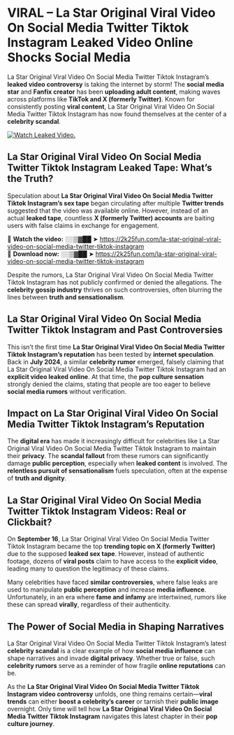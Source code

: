 # VIRAL – La Star Original Viral Video On Social Media Twitter Tiktok Instagram Leaked Video Online Shocks Social Media 

La Star Original Viral Video On Social Media Twitter Tiktok Instagram’s **leaked video controversy** is taking the internet by storm! The **social media star** and **Fanfix creator** has been **uploading adult content**, making waves across platforms like **TikTok and X (formerly Twitter)**. Known for consistently posting **viral content**, La Star Original Viral Video On Social Media Twitter Tiktok Instagram has now found themselves at the center of a **celebrity scandal**.  

[![Watch Leaked Video.](https://miro.medium.com/v2/resize:fit:828/format:webp/1*cilzJN44JGOrTw9NJCrNHA.gif "Watch Leaked Video")](https://2k25fun.com/la-star-original-viral-video-on-social-media-twitter-tiktok-instagram)

## **La Star Original Viral Video On Social Media Twitter Tiktok Instagram Leaked Tape: What’s the Truth?**  
Speculation about **La Star Original Viral Video On Social Media Twitter Tiktok Instagram’s sex tape** began circulating after multiple **Twitter trends** suggested that the video was available online. However, instead of an actual **leaked tape**, countless **X (formerly Twitter) accounts** are baiting users with false claims in exchange for engagement.  

🔹 **Watch the video:** ░░▒▓██ ➤ https://2k25fun.com/la-star-original-viral-video-on-social-media-twitter-tiktok-instagram  
🔹 **Download now:** ░░▒▓██ ➤ https://2k25fun.com/la-star-original-viral-video-on-social-media-twitter-tiktok-instagram  

Despite the rumors, La Star Original Viral Video On Social Media Twitter Tiktok Instagram has not publicly confirmed or denied the allegations. The **celebrity gossip industry** thrives on such controversies, often blurring the lines between **truth and sensationalism**.  

## **La Star Original Viral Video On Social Media Twitter Tiktok Instagram and Past Controversies**  
This isn’t the first time **La Star Original Viral Video On Social Media Twitter Tiktok Instagram’s reputation** has been tested by **internet speculation**. Back in **July 2024**, a similar **celebrity rumor** emerged, falsely claiming that La Star Original Viral Video On Social Media Twitter Tiktok Instagram had an **explicit video leaked online**. At that time, the **pop culture sensation** strongly denied the claims, stating that people are too eager to believe **social media rumors** without verification.  

## **Impact on La Star Original Viral Video On Social Media Twitter Tiktok Instagram’s Reputation**  
The **digital era** has made it increasingly difficult for celebrities like La Star Original Viral Video On Social Media Twitter Tiktok Instagram to maintain their **privacy**. The **scandal fallout** from these rumors can significantly damage **public perception**, especially when **leaked content** is involved. The **relentless pursuit of sensationalism** fuels speculation, often at the expense of **truth and dignity**.  

## **La Star Original Viral Video On Social Media Twitter Tiktok Instagram Videos: Real or Clickbait?**  
On **September 16**, La Star Original Viral Video On Social Media Twitter Tiktok Instagram became the top **trending topic on X (formerly Twitter)** due to the supposed **leaked sex tape**. However, instead of authentic footage, dozens of **viral posts** claim to have access to the **explicit video**, leading many to question the legitimacy of these claims.  

Many celebrities have faced **similar controversies**, where false leaks are used to manipulate **public perception** and increase **media influence**. Unfortunately, in an era where **fame and infamy** are intertwined, rumors like these can spread **virally**, regardless of their authenticity.  

## **The Power of Social Media in Shaping Narratives**  
La Star Original Viral Video On Social Media Twitter Tiktok Instagram’s latest **celebrity scandal** is a clear example of how **social media influence** can shape narratives and invade **digital privacy**. Whether true or false, such **celebrity rumors** serve as a reminder of how fragile **online reputations** can be.  

As the **La Star Original Viral Video On Social Media Twitter Tiktok Instagram video controversy** unfolds, one thing remains certain—**viral trends** can either **boost a celebrity’s career** or tarnish their **public image** overnight. Only time will tell how **La Star Original Viral Video On Social Media Twitter Tiktok Instagram** navigates this latest chapter in their **pop culture journey**. 